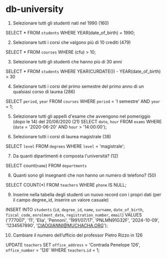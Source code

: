# db-university

1. Selezionare tutti gli studenti nati nel 1990 (160)

SELECT \*
FROM `students`
WHERE YEAR(date_of_birth) = 1990;

2. Selezionare tutti i corsi che valgono più di 10 crediti (479)

SELECT \*
FROM `courses`
WHERE (cfu) > 10;

3. Selezionare tutti gli studenti che hanno più di 30 anni

SELECT \*
FROM `students`
WHERE YEAR(CURDATE()) - YEAR(date_of_birth) > 30

4. Selezionare tutti i corsi del primo semestre del primo anno di un qualsiasi corso di
   laurea (286)

SELECT `period`, `year`
FROM `courses`
WHERE `period` = 'I semestre' AND `year` = 1;

5. Selezionare tutti gli appelli d'esame che avvengono nel pomeriggio (dopo le 14) del
   20/06/2020 (21)
   SELECT `date`, `hour`
   FROM `exams`
   WHERE (`date` = '2020-06-20' AND `hour` > '14:00:00');

6. Selezionare tutti i corsi di laurea magistrale (38)

SELECT `level`
FROM `degrees`
WHERE `level` = 'magistrale';

7. Da quanti dipartimenti è composta l'università? (12)

SELECT count(`name`)
FROM `departments`

8. Quanti sono gli insegnanti che non hanno un numero di telefono? (50)

SELECT COUNT(\*)
FROM `teachers`
WHERE `phone` IS NULL;

9. Inserire nella tabella degli studenti un nuovo record con i propri dati (per il campo
   degree_id, inserire un valore casuale)

INSERT INTO `students` (`id`, `degree_id`, `name`, `surname`, `date_of_birth`, `fiscal_code`, `enrolment_date`, `registration_number`, `email`) VALUES ('777007', '11', 'Elia', 'Pennoni', '1991/07/17', 'PNLMN91G32F', '2024-10-09', '1234567890', 'CIAOGIANNI@MUCHACHA.ORG');

10. Cambiare il numero dell’ufficio del professor Pietro Rizzo in 126

UPDATE `teachers` SET `office_address` = 'Contrada Penelope 126', `office_number` = '126' WHERE `teachers`.`id` = 1;
